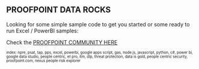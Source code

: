 ## PROOFPOINT DATA ROCKS

Looking for some simple sample code to get you started or some ready to run Excel / PowerBI samples:

Check the [PROOFPOINT COMMUNITY HERE](https://github.com/pfptcommunity/pfptcommunity/blob/main/README.md)

<sup><sub>index: npre, psat, tap, pps, excel, powerbi, google apps script, gas, node.js, javascript, python, c#, power bi, google data studio, people centric, et pro, itm, dlp, threat protection, data is gold, people centric security, proofpoint.com, nexus people risk explorer
</sub></sup>
